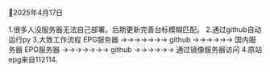 


🍔2025年4月17日 

1.很多人没服务器无法自己部署。后期更新完善台标模糊匹配。
2.通过github自动运行py
3.大致工作流程  EPG服务器 →→→→→→→ github →→→→→→  国内服务器
               EPG服务器 →→→→→→→ github →→→→→→  通过镜像服务器访问
4.原站epg来自112114.
                                  
